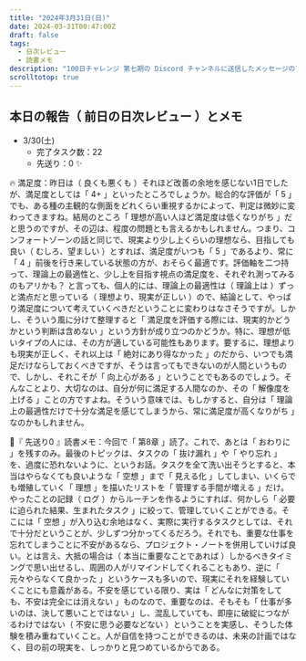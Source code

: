 ```yaml
---
title: "2024年3月31日(日)"
date: 2024-03-31T00:47:00Z
draft: false
tags:
  - 日次レビュー
  - 読書メモ
description: "100日チャレンジ 第七期の Discord チャンネルに送信したメッセージのアーカイブ"
scrolltotop: true
---
```


## 本日の報告（ 前日の日次レビュー ）とメモ

- 3/30(土)
  - 完了タスク数：22
  - 先送り：0 ✨

🔥 満足度：昨日は（ 良くも悪くも ）それほど改善の余地を感じない1日でしたが、満足度としては「 4+ 」といったところでしょうか。総合的な評価が「 5 」でも、ある種の主観的な側面をどれくらい重視するかによって、判定は微妙に変わってきますね。結局のところ「 理想が高い人ほど満足度は低くなりがち 」だと思うのですが、その辺は、程度の問題とも言えるかもしれません。つまり、コンフォートゾーンの話と同じで、現実より少し上くらいの理想なら、目指しても良い（ むしろ、望ましい ）とすれば、満足度がいつも「 5 」であるより、常に「 4 」前後を行き来している状態の方が、おそらく最適です。評価軸を二つ持って、理論上の最適性と、少し上を目指す視点の満足度を、それぞれ測ってみるのもアリかも？ と言っても、個人的には、理論上の最適性は（ 理論上は ）ずっと満点だと思っている（ 理想より、現実が正しい ）ので、結論として、やっぱり満足度について考えていくべきだということに変わりはなさそうですが。しかし、そういう風に分けて整理すると「 満足度を評価する際には、現実的かどうかという判断は含めない 」という方針が成り立つのかどうか。特に、理想が低いタイプの人には、その方が適している可能性もあります。要するに、理想よりも現実が正しく、それ以上は「 絶対にあり得なかった 」のだから、いつでも満足だけならしておくべきですが、そうは言ってもできないのが人間というもので、しかし、それこそが「 向上心がある 」ということでもあるのでしょう。そんなことより、大切なのは、自分が何に満足する人間なのか、その「 解像度を上げる 」ことの方ですよね。そういう意味では、もしかすると、自分は「 理論上の最適性だけで十分な満足を感じてしまうから、常に満足度が高くなりがち 」なのかもしれません。

🔖『 先送り0 』読書メモ：今回で「 第8章 」読了。これで、あとは「 おわりに 」を残すのみ。最後のトピックは、タスクの「 抜け漏れ 」や「 やり忘れ 」を、過度に恐れないように、というお話。タスクを全て洗い出そうとすると、本当はやらなくても良いような「 空想 」まで「 見える化 」してしまい、いくらでも増殖していく「 理想 」を描いたリストを「 管理する手間が増える 」だけ。やったことの記録（ ログ ）からルーチンを作るようにすれば、何かしら「 必要に迫られた結果、生まれたタスク 」に絞って、管理していくことができる。そこには「 空想 」が入り込む余地はなく、実際に実行するタスクとしては、それで十分だということが、少しずつ分かってくるだろう。それでも、重要な仕事を忘れてしまうことに不安があるなら、プロジェクト・ノートを併用していけば良い。とは言え、大抵の場合は（ 本当に重要なことであれば ）しかるべきタイミングで思い出せるし、周囲の人がリマインドしてくれることもあり、逆に「 元々やらなくて良かった 」というケースも多いので、現実にそれを経験していくことにも意義がある。不安を感じている限り、実は「 どんなに対策をしても、不安は完全には消えない 」ものなので、重要なのは、そもそも「 仕事が多いのは、決して悪いことではない 」し、混乱していても、即座に破綻につながるわけではない（ 不安に思う必要などない ）ということを実感し、そうした体験を積み重ねていくこと。人が自信を持つことができるのは、未来の計画ではなく、目の前の現実を、しっかりと見つめているからである。
